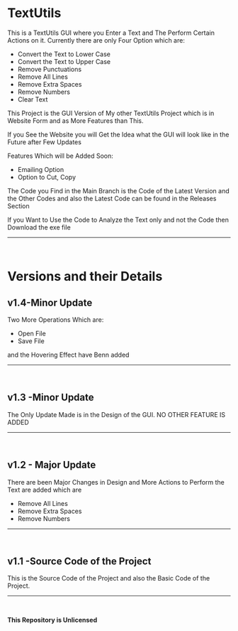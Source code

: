<h1>TextUtils</h1>

<p>This is a TextUtils GUI where you Enter a Text and The Perform Certain Actions on it. Currently there are only Four Option which are:</p> 
<ul>
<li>Convert the Text to Lower Case</li>
<li>Convert the Text to Upper Case</li>
<li>Remove Punctuations</li>
<li>Remove All Lines</li>
<li>Remove Extra Spaces</li>
<li>Remove Numbers</li>
<li>Clear Text</li>
</ul>

<p>This Project is the GUI Version of My other TextUtils Project which is in Website Form and as More Features than This.</p>

<p>If you See the Website you will Get the Idea what the GUI will look like in the Future after Few Updates</p>

<p>Features Which will be Added Soon:</p>
<ul>
<li>Emailing Option</li>
<li>Option to Cut, Copy</li>
</ul>


<p>The Code you Find in the Main Branch is the Code of the Latest Version and the Other Codes and also the Latest Code can be found in the Releases Section</p>

<p>If you Want to Use the Code to Analyze the Text only and not the Code then Download the exe file </p>
<hr>
<br>

<h1>Versions and their Details</h1>

<h2>v1.4-Minor Update</h2>
<p>Two More Operations Which are:</p>
<ul>
<li>Open File</li>
<li>Save File</li>
</ul>

<p>and the Hovering Effect have Benn added</p>
<hr>
<br>

<h2>v1.3 -Minor Update</h2>
<p>The Only Update Made is in the Design of the GUI. NO OTHER FEATURE IS ADDED</p>
<hr>
<br>

<h2>v1.2 - Major Update</h2>
<p>There are been Major Changes in Design and More Actions to Perform the Text are added which are</p>
<ul>
<li>Remove All Lines</li>
<li>Remove Extra Spaces</li>
<li>Remove Numbers</li>
</ul>
<hr>    
<br>
<h2>v1.1 -Source Code of the Project</h2>
<p>This is the Source Code of the Project and also the Basic Code of the Project.</p>
<hr>
<br>

<p><b>This Repository is Unlicensed<b></p>